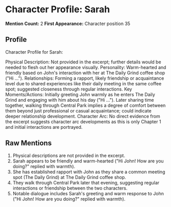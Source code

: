 # Character Profile: Sarah

**Mention Count:** 2
**First Appearance:** Character position 35

## Profile

Character Profile for Sarah:

Physical Description: Not provided in the excerpt; further details would be needed to flesh out her appearance visually.
Personality: Warm-hearted and friendly based on John's interaction with her at The Daily Grind coffee shop ("Hi ...").
Relationships: Forming a rapport, likely friendship or acquaintance level due to shared experiences like their daily meeting in the same coffee spot; suggested closeness through regular interactions.
Key Moments/Actions: Initially greeting John warmly as he enters The Daily Grind and engaging with him about his day ("Hi ..."). Later sharing time together, walking through Central Park implies a degree of comfort between them beyond just professional or casual acquaintance; could indicate deeper relationship development.
Character Arc: No direct evidence from the excerpt suggests character arc developments as this is only Chapter 1 and initial interactions are portrayed.

## Raw Mentions

1. Physical descriptions are not provided in the excerpt.
2. Sarah appears to be friendly and warm-hearted ("Hi John! How are you doing?" replied with warmth).
3. She has established rapport with John as they share a common meeting spot (The Daily Grind) at The Daily Grind coffee shop.
4. They walk through Central Park later that evening, suggesting regular interactions or friendship between the two characters.
5. Notable dialogue includes Sarah's greeting and warm response to John ("Hi John! How are you doing?" replied with warmth).
